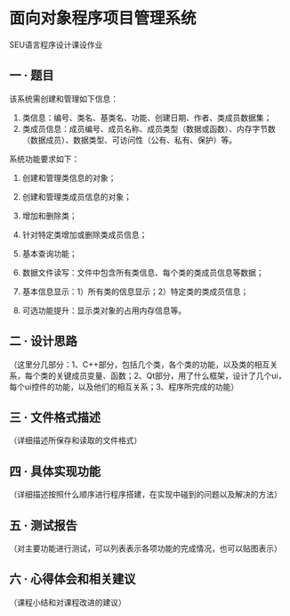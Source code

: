 # 面向对象程序项目管理系统 

 SEU语言程序设计课设作业 

## 一 · 题目

该系统需创建和管理如下信息：

1. 类信息：编号、类名、基类名、功能、创建日期、作者、类成员数据集；
2. 类成员信息：成员编号、成员名称、成员类型（数据或函数）、内存字节数（数据成员）、数据类型、可访问性（公有、私有、保护）等。 

系统功能要求如下：  

1. 创建和管理类信息的对象；  

2. 创建和管理类成员信息的对象；  

3. 增加和删除类；  

4. 针对特定类增加或删除类成员信息；  

5. 基本查询功能；  

6. 数据文件读写：文件中包含所有类信息、每个类的类成员信息等数据； 

7. 基本信息显示：1）所有类的信息显示；2）特定类的类成员信息；  

8. 可选功能提升：显示类对象的占用内存信息等。  

## 二 · 设计思路

（这里分几部分：1、C++部分，包括几个类，各个类的功能，以及类的相互关系，每个类的关键成员变量、函数；2、Qt部分，用了什么框架，设计了几个ui，每个ui控件的功能，以及他们的相互关系；3、程序所完成的功能）  

## 三 · 文件格式描述

（详细描述所保存和读取的文件格式）  

## 四 · 具体实现功能

（详细描述按照什么顺序进行程序搭建，在实现中碰到的问题以及解决的方法）

## 五 · 测试报告

（对主要功能进行测试，可以列表表示各项功能的完成情况，也可以贴图表示）

## 六 · 心得体会和相关建议

（课程小结和对课程改进的建议）